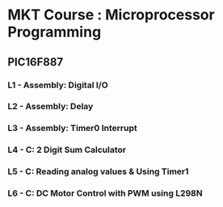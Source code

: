 # MKT Course : Microprocessor Programming

## PIC16F887

### L1 - Assembly: Digital I/O
### L2 - Assembly: Delay
### L3 - Assembly: Timer0 Interrupt
### L4 - C:        2 Digit Sum Calculator
### L5 - C:        Reading analog values & Using Timer1
### L6 - C:        DC Motor Control with PWM using L298N
